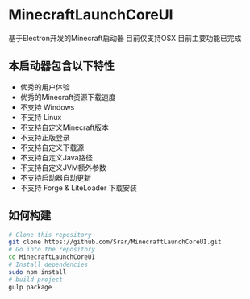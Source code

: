 # MinecraftLaunchCoreUI

基于Electron开发的Minecraft启动器 目前仅支持OSX 目前主要功能已完成

## 本启动器包含以下特性
* 优秀的用户体验
* 优秀的Minecraft资源下载速度
* 不支持 Windows
* 不支持 Linux
* 不支持自定义Minecraft版本
* 不支持正版登录
* 不支持自定义下载源
* 不支持自定义Java路径
* 不支持自定义JVM额外参数
* 不支持启动器自动更新
* 不支持 Forge & LiteLoader 下载安装

## 如何构建

```bash
# Clone this repository
git clone https://github.com/Srar/MinecraftLaunchCoreUI.git
# Go into the repository
cd MinecraftLaunchCoreUI
# Install dependencies
sudo npm install
# build project
gulp package
```